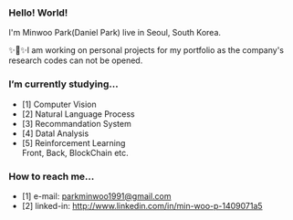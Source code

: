 ### Hello! World!
I'm Minwoo Park(Daniel Park) live in Seoul, South Korea.

✨🍰✨I am working on personal projects for my portfolio as the company's research codes can not be opened.

### I’m currently studying...
- [1] Computer Vision
- [2] Natural Language Process
- [3] Recommandation System
- [4] Datal Analysis
- [5] Reinforcement Learning
<br> Front, Back, BlockChain etc. 

### How to reach me...
- [1] e-mail: parkminwoo1991@gmail.com
- [2] linked-in: http://www.linkedin.com/in/min-woo-p-1409071a5

<!--
**DSDanielPark/DSDanielPark** is a ✨ _special_ ✨ repository because its `README.md` (this file) appears on your GitHub profile.

Here are some ideas to get you started:

- 🔭 I’m currently working on ...
- 🌱 I’m currently learning ...
- 👯 I’m looking to collaborate on ...
- 🤔 I’m looking for help with ...
- 💬 Ask me about ...
- 📫 How to reach me: ...
- 😄 Pronouns: ...
- ⚡ Fun fact: ...
-->

